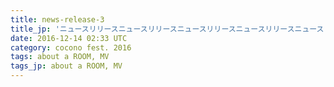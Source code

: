 ```yaml
---
title: news-release-3
title_jp: 'ニュースリリースニュースリリースニュースリリースニュースリリースニュースリリースニュースリリース'
date: 2016-12-14 02:33 UTC
category: cocono fest. 2016
tags: about a ROOM, MV
tags_jp: about a ROOM, MV
---
```

